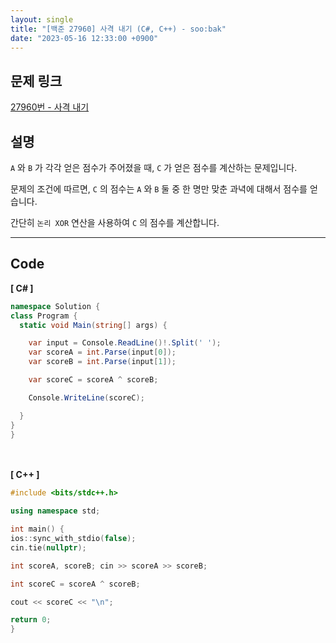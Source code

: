 ```yaml
---
layout: single
title: "[백준 27960] 사격 내기 (C#, C++) - soo:bak"
date: "2023-05-16 12:33:00 +0900"
---
```


## 문제 링크
  [27960번 - 사격 내기](https://www.acmicpc.net/problem/27960)

## 설명
`A` 와 `B` 가 각각 얻은 점수가 주어졌을 때, `C` 가 얻은 점수를 계산하는 문제입니다.<br>

문제의 조건에 따르면, `C` 의 점수는 `A` 와 `B` 둘 중 한 명만 맞춘 과녁에 대해서 점수를 얻습니다. <br>

간단히 `논리 XOR` 연산을 사용하여 `C` 의 점수를 계산합니다.

- - -

## Code
<b>[ C# ] </b>
<br>

  ```c#
namespace Solution {
  class Program {
    static void Main(string[] args) {

      var input = Console.ReadLine()!.Split(' ');
      var scoreA = int.Parse(input[0]);
      var scoreB = int.Parse(input[1]);

      var scoreC = scoreA ^ scoreB;

      Console.WriteLine(scoreC);

    }
  }
}
  ```
<br><br>
<b>[ C++ ] </b>
<br>

  ```c++
#include <bits/stdc++.h>

using namespace std;

int main() {
  ios::sync_with_stdio(false);
  cin.tie(nullptr);

  int scoreA, scoreB; cin >> scoreA >> scoreB;

  int scoreC = scoreA ^ scoreB;

  cout << scoreC << "\n";

  return 0;
}
  ```
